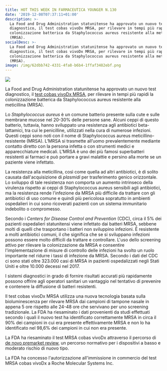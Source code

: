```yaml
---
title: HOT THIS WEEK IN FARMACEUTICA YOUNGER N.130
date: '2019-12-08T07:37:11+01:00'
description: >-
  La Food and Drug Administration statunitense ha approvato un nuovo test
  diagnostico, il test cobas vivoDx MRSA, per rilevare in tempi più rapidi la
  colonizzazione batterica da Staphylococcus aureus resistente alla meticillina
  (MRSA). 
socialDesc: >-
  La Food and Drug Administration statunitense ha approvato un nuovo test
  diagnostico, il test cobas vivoDx MRSA, per rilevare in tempi più rapidi la
  colonizzazione batterica da Staphylococcus aureus resistente alla meticillina
  (MRSA).
image: /img/62dbb742-4331-4fa8-b6b4-1ffaf3482ebf.png
---
```

![](/img/62dbb742-4331-4fa8-b6b4-1ffaf3482ebf.png)

La Food and Drug Administration statunitense ha approvato un nuovo test diagnostico, il [test cobas vivoDx MRSA](https://www.fda.gov/news-events/press-announcements/fda-authorizes-marketing-diagnostic-test-uses-novel-technology-detect-mrsa-bacteria), per rilevare in tempi più rapidi la colonizzazione batterica da Staphylococcus aureus resistente alla meticillina (MRSA). 

Lo _Staphylococcus aureus_ è un comune batterio presente sulla cute e sulle membrane mucose nel 20-30% delle persone sane. Alcuni ceppi di questo batterio, tuttavia, hanno sviluppato una resistenza agli antibiotici beta-lattamici, tra cui le penicilline, utilizzati nella cura di numerose infezioni. Questi ceppi sono noti con il nome di Staphylococcus aureus meticillino-resistente (MRSA). L’MRSA si trasmette all’uomo prevalentemente mediante contatto diretto con la persona infetta o con strumenti medici e apparecchiature medicali. L'MRSA è uno dei più famosi superbatteri resistenti ai farmaci e può portare a gravi malattie e persino alla morte se un paziente viene infettato.

La resistenza alla meticillina, così come quella ad altri antibiotici, è di solito causata dall'acquisizione di _plasmidi_ per trasferimento genico orizzontale. Lo sviluppo di tale resistenza non comporta un aumento intrinseco della virulenza rispetto ai ceppi di Staphylococcus aureus sensibili agli antibiotici, ma la resistenza rende l'infezione da MRSA più difficile da trattare con gli antibiotici di uso comune e quindi più pericolosa sopratutto in ambienti ospedalieri in cui sono ricoverati pazienti con un sistema immunitario indebolito o compromesso.

Secondo i _Centers for Disease Control and Prevention_ (CDC), circa il 5% dei pazienti ospedalieri statunitensi viene infettato dai batteri MRSA, sebbene molti di quelli che trasportano i batteri non sviluppino infezioni. È resistente a molti antibiotici comuni, il che significa che se si sviluppano infezioni possono essere molto difficili da trattare e controllare. L'uso dello screening attivo per rilevare la colonizzazione da MRSA e consentire l'implementazione di misure di controllo delle infezioni ha svolto un ruolo importante nel ridurre i tassi di infezione da MRSA. Secondo i dati del CDC ci sono stati oltre 323.000 casi di MRSA in pazienti ospedalizzati negli Stati Uniti e oltre 10.000 decessi nel 2017.

I sistemi diagnostici in grado di fornire risultati accurati più rapidamente possono offrire agli operatori sanitari un vantaggio nel tentativo di prevenire e contenere la diffusione di batteri resistenti. 

Il test cobas vivoDx MRSA utilizza una nuova tecnologia basata sulla bioluminescenza per rilevare MRSA dai campioni di tampone nasale in appena 5 ore rispetto alle 24-48 ore che servivano per uno screening tradizionale. La FDA ha riesaminato i dati provenienti da studi effettuati secondo i quali il nuovo test ha identificato correttamente MRSA in circa il 90% dei campioni in cui era presente effettivamente MRSA e non lo ha identificato nel 98,6% dei campioni in cui non era presente.

La FDA ha riesaminato il test MRSA cobas vivoDx attraverso il percorso di [de novo premarket review](https://www.fda.gov/medical-devices/premarket-submissions/de-novo-classification-request), un percorso normativo per i dispositivi a basso e moderato rischio di nuovo tipo. 

La FDA ha concesso l'autorizzazione all'immissione in commercio del test MRSA cobas vivoDx a Roche Molecular Systems Inc.
